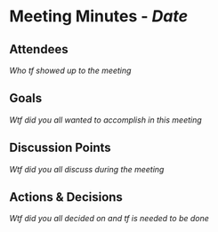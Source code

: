# Meeting Minutes - *Date*

## Attendees
*Who tf showed up to the meeting*

## Goals
*Wtf did you all wanted to accomplish in this meeting*

## Discussion Points
*Wtf did you all discuss during the meeting*

## Actions & Decisions
*Wtf did you all decided on and tf is needed to be done*
